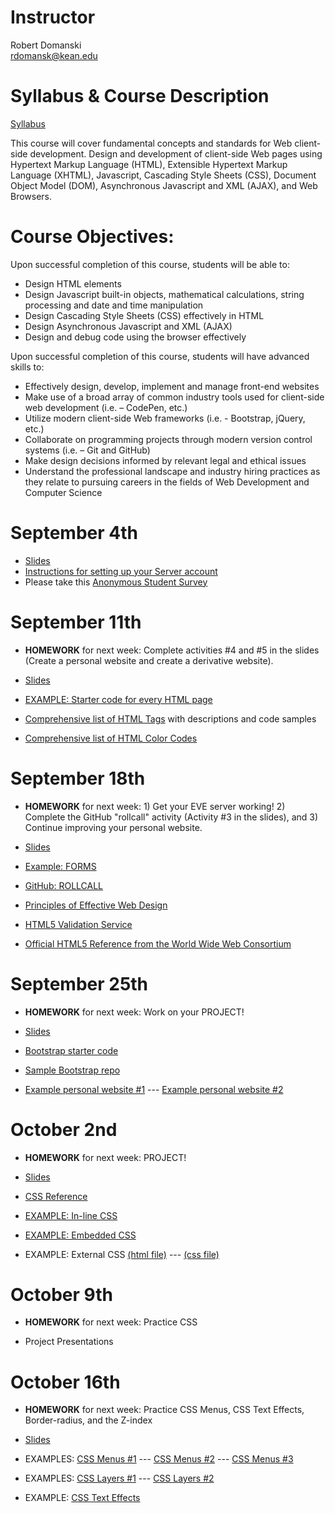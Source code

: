 # Instructor

Robert Domanski<br>
<a href="mailto:rdomanski@kean.edu">rdomansk@kean.edu</a>


# Syllabus & Course Description

<a href="https://drive.google.com/open?id=1ev3MwcyexWngUv2lMeoJSF7J8bE_HgmF">Syllabus</a>

This course will cover fundamental concepts and standards for Web client-side development. Design and development of client-side Web pages using Hypertext Markup Language (HTML), Extensible Hypertext Markup Language (XHTML), Javascript, Cascading Style Sheets (CSS), Document Object Model (DOM), Asynchronous Javascript and XML (AJAX), and Web Browsers.


# Course Objectives:  

Upon successful completion of this course, students will be able to:

- Design HTML elements
- Design Javascript built-in objects, mathematical calculations, string processing and date and time manipulation
- Design Cascading Style Sheets (CSS) effectively in HTML
- Design Asynchronous Javascript and XML (AJAX)
- Design and debug code using the browser effectively

Upon successful completion of this course, students will have advanced skills to:

- Effectively design, develop, implement and manage front-end websites
- Make use of a broad array of common industry tools used for client-side web development (i.e. – CodePen, etc.)
- Utilize modern client-side Web frameworks (i.e. - Bootstrap, jQuery, etc.)
- Collaborate on programming projects through modern version control systems (i.e. – Git and GitHub)
- Make design decisions informed by relevant legal and ethical issues
- Understand the professional landscape and industry hiring practices as they relate to pursuing careers in the fields of Web Development and Computer Science


# September 4th

- <a href="https://drive.google.com/open?id=1bMMVG-OXXpx89w0eEP89oJCam3hTGu8Y">Slides</a>
- <a href="https://drive.google.com/open?id=1QUuK4LnBcTsDhrVsBwtNdgyjqDM35s6a">Instructions for setting up your Server account</a>
- Please take this <a href="https://drive.google.com/open?id=1H35dM7x69TCMM71Vi_8-FQ8DLUW43IR2H9ZuWSV_4dA">Anonymous Student Survey</a>


# September 11th

- <b>HOMEWORK</b> for next week:  Complete activities #4 and #5 in the slides (Create a personal website and create a derivative website).

- <a href="https://drive.google.com/open?id=1wHQ7YNHmG5ozL4hjUQUFBodJ-1ThibLA">Slides</a>
- <a href="https://drive.google.com/open?id=1Lpqgqj8cn6e_CrtBFasGiNpjpb3SZQFv">EXAMPLE: Starter code for every HTML page</a>

- <a href="https://www.w3schools.com/tags">Comprehensive list of HTML Tags</a> with descriptions and code samples
- <a href="https://www.w3schools.com/colors/colors_names.asp">Comprehensive list of HTML Color Codes</a>


# September 18th

- <b>HOMEWORK</b> for next week:  1) Get your EVE server working! 2) Complete the GitHub "rollcall" activity (Activity #3 in the slides), and 3) Continue improving your personal website.

- <a href="https://drive.google.com/open?id=1V7qdYCCLwW4bYN-3Ldh35_DAGdab7jCC">Slides</a>
- <a href="https://eve.kean.edu/~rdomansk/forms.html">Example: FORMS</a>
- <a href="https://github.com/tech3500/git-activity">GitHub: ROLLCALL</a>
  
- <a href="https://www.cleverism.com/web-design-principles-successful-websites/">Principles of Effective Web Design</a>
- <a href="http://validator.w3.org/">HTML5 Validation Service</a>
- <a href="https://dev.w3.org/html5/html-author/">Official HTML5 Reference from the World Wide Web Consortium</a>



# September 25th

- <b>HOMEWORK</b> for next week:  Work on your PROJECT!

- <a href="https://drive.google.com/open?id=1x_sT0RKo8qEJPlHh1EtJKxK0761wmw8d">Slides</a>
- <a href="https://drive.google.com/open?id=1W1daZaofkyxh0pK74Dox6WsRatgyNYiH">Bootstrap starter code</a>
- <a href="https://github.com/alfonso222/BootStrap-4-Workshop">Sample Bootstrap repo</a>
- <a href="https://moshetrenk.com/">Example personal website #1</a>  ---  <a href="http://alfonsorayo.com/">Example personal website #2</a>



# October 2nd

- <b>HOMEWORK</b> for next week:  PROJECT!

- <a href="https://drive.google.com/open?id=1Mna5SC4BdYDFNsU9FocjUZzda_U8iDTE">Slides</a>
- <a href="http://www.w3schools.com/CSSref">CSS Reference</a>
- <a href="https://drive.google.com/open?id=1umGIRaKspyuYir3bSrfHYJvxBzVTD7of">EXAMPLE:  In-line CSS</a>
- <a href="https://drive.google.com/open?id=1NZZ7O-Z0R8dj1CG01gPqK8agSPRItqcL">EXAMPLE:  Embedded CSS</a>
- EXAMPLE:  External CSS <a href="https://drive.google.com/open?id=1F1VKFRE7E1C00yKUs0fxAn1dKcC5APeS">(html file)</a>  ---  <a href="https://drive.google.com/open?id=1fCcKE4r1l8wa9Tz_aQw_wTwBNwitjXs0">(css file)</a>


# October 9th

- <b>HOMEWORK</b> for next week:  Practice CSS

- Project Presentations


# October 16th

- <b>HOMEWORK</b> for next week:  Practice CSS Menus, CSS Text Effects, Border-radius, and the Z-index

- <a href="https://drive.google.com/open?id=1z1Isx88XiS3u9SRPpQpY1krn8U06SeFW">Slides</a>
- EXAMPLES:  <a href="https://drive.google.com/open?id=1nJrdNRO74bRV5tHTSiwx4Vl476skcJ62">CSS Menus #1</a> ---  <a href="https://drive.google.com/open?id=1y_W5tTMQJSGdGA2dqeDNicv5JJKgM2Rn">CSS Menus #2</a>  ---  <a href="https://drive.google.com/open?id=1cFfzTUpCkW6yps6bUf_LgGq27oo5bpcy">CSS Menus #3</a>
- EXAMPLES:  <a href="https://drive.google.com/open?id=1sWUd41P1yr5WDFDJWW8mgGBkpvAOLSqA">CSS Layers #1</a>  ---  <a href="https://drive.google.com/open?id=1jBMonlqCIE93BOeony0LztFHNHe8rELC">CSS Layers #2</a>
- EXAMPLE:  <a href="https://drive.google.com/open?id=17lYwuVph7TWztJ4tfcmN0V91Pp-WfKMX">CSS Text Effects</a>


